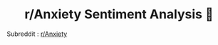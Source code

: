 <h1 align="center">r/Anxiety Sentiment Analysis 👋</h1>

Subreddit : [r/Anxiety](https://www.reddit.com/r/Anxiety/)
